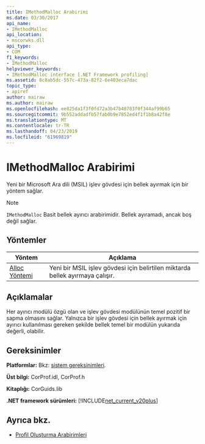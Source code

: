 ```yaml
---
title: IMethodMalloc Arabirimi
ms.date: 03/30/2017
api_name:
- IMethodMalloc
api_location:
- mscorwks.dll
api_type:
- COM
f1_keywords:
- IMethodMalloc
helpviewer_keywords:
- IMethodMalloc interface [.NET Framework profiling]
ms.assetid: 8c8ab5dc-557c-473a-82f2-6e403eca7dac
topic_type:
- apiref
author: mairaw
ms.author: mairaw
ms.openlocfilehash: ee825da1f3f0fd72a3b47b48783f0f344af99b65
ms.sourcegitcommit: 9b552addadfb57fab0b9e7852ed4f1f1b8a42f8e
ms.translationtype: MT
ms.contentlocale: tr-TR
ms.lasthandoff: 04/23/2019
ms.locfileid: "61969819"
---
```

# <a name="imethodmalloc-interface"></a>IMethodMalloc Arabirimi
Yeni bir Microsoft Ara dili (MSIL) işlev gövdesi için bellek ayırmak için bir yöntem sağlar.  
  
> [!NOTE]
>  `IMethodMalloc` Basit bellek ayırıcı arabirimidir. Bellek ayıramadı, ancak boş değil sağlar.  
  
## <a name="methods"></a>Yöntemler  
  
|Yöntem|Açıklama|  
|------------|-----------------|  
|[Alloc Yöntemi](../../../../docs/framework/unmanaged-api/profiling/imethodmalloc-alloc-method.md)|Yeni bir MSIL işlev gövdesi için belirtilen miktarda bellek ayırmaya çalışır.|  
  
## <a name="remarks"></a>Açıklamalar  
 Her ayırıcı modülü özgü olan ve işlev gövdesi modülünün temel pozitif bir sapma olmasını sağlar. Yalnızca bir işlev gövdesi için bellek ayırmak için ayırıcı kullanılması gereken şekilde bellek temel bir modülün yukarıda değerli, olabilir.  
  
## <a name="requirements"></a>Gereksinimler  
 **Platformlar:** Bkz: [sistem gereksinimleri](../../../../docs/framework/get-started/system-requirements.md).  
  
 **Üst bilgi:** CorProf.idl, CorProf.h  
  
 **Kitaplığı:** CorGuids.lib  
  
 **.NET framework sürümleri:** [!INCLUDE[net_current_v20plus](../../../../includes/net-current-v20plus-md.md)]  
  
## <a name="see-also"></a>Ayrıca bkz.

- [Profil Oluşturma Arabirimleri](../../../../docs/framework/unmanaged-api/profiling/profiling-interfaces.md)
